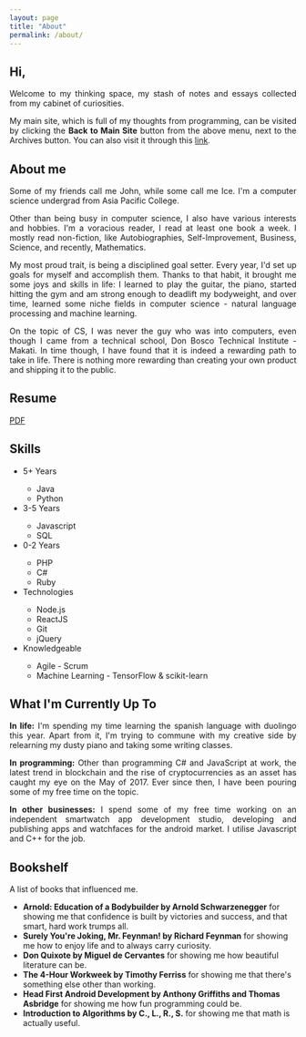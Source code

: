 ```yaml
---
layout: page
title: "About"
permalink: /about/
---
```


## Hi,
<p align="justify">Welcome to my thinking space, my stash of notes and essays collected from my cabinet of curiosities.</p>

<p align="justify">My main site, which is full of my thoughts from programming, can be visited by clicking the <strong>Back to Main Site</strong> button from the above menu, next to the Archives button. You can also visit it through this <a href="johnamata.com">link</a>.</p>

## About me
<p align="justify">Some of my friends call me John, while some call me Ice. I'm a computer science undergrad from Asia Pacific College.</p>

<p align="justify">Other than being busy in computer science, I also have various interests and hobbies. I'm a voracious reader, I read at least one book a week. I mostly read non-fiction, like Autobiographies, Self-Improvement, Business, Science, and recently, Mathematics.</p>

<p align="justify">My most proud trait, is being a disciplined goal setter. Every year, I'd set up goals for myself and accomplish them. Thanks to that habit, it brought me some joys and skills in life: I learned to play the guitar, the piano, started hitting the gym and am strong enough to deadlift my bodyweight, and over time, learned some niche fields in computer science - natural language processing and machine learning.</p>

<p align="justify">On the topic of CS, I was never the guy who was into computers, even though I came from a technical school, Don Bosco Technical Institute - Makati. In time though, I have found that it is indeed a rewarding path to take in life. There is nothing more rewarding than creating your own product and shipping it to the public.</p>

<h2>Resume</h2>
<a href="https://drive.google.com/open?id=1dHgeTZn1feIsLZAPTLa6Y7CKn5OX1tZF">PDF</a>

<h2>Skills</h2>

<ul class="skill-list">
	<li>5+ Years</li>
	<ul>
		  <li>Java</li>
		  <li>Python</li>
	</ul>
	<li>3-5 Years</li>
	<ul>
		  <li>Javascript</li>
		  <li>SQL</li>
	</ul>
	<li>0-2 Years</li>
	<ul>
		  <li>PHP</li>
		  <li>C#</li>
		  <li>Ruby</li>
	</ul>
	<li>Technologies</li>
	<ul>
		<li>Node.js</li>
		<li>ReactJS</li>
		<li>Git</li>
		<li>jQuery</li>
	</ul>
	<li>Knowledgeable</li>
	<ul>
		<li>Agile - Scrum</li>
		<li>Machine Learning - TensorFlow & scikit-learn</li>
	</ul>
</ul>

<h2>What I'm Currently Up To</h2>
<p align="justify"><strong>In life:</strong>
I'm spending my time learning the spanish language with duolingo this year. Apart from it, I'm trying to commune with my creative side by relearning my dusty piano and taking some writing classes.</p>
<p align="justify"><strong>In programming:</strong> Other than programming C# and JavaScript at work, the latest trend in blockchain and the rise of cryptocurrencies as an asset has caught my eye on the May of 2017. Ever since then, I have been pouring some of my free time on the topic. </p>
<p align="justify"><strong>In other businesses:</strong>
I spend some of my free time working on an independent smartwatch app development studio, developing and publishing apps and watchfaces for the android market. I utilise Javascript and C++ for the job.</p>

<h2>Bookshelf</h2>
<p align="justify">A list of books that influenced me.</p>
<ul>
	<li><strong>Arnold: Education of a Bodybuilder by Arnold Schwarzenegger</strong> for showing me that confidence is built by victories and success, and that smart, hard work trumps all.</li>
	<li><strong>Surely You're Joking, Mr. Feynman! by Richard Feynman</strong> for showing me how to enjoy life and to always carry curiosity.</li>
	<li><strong>Don Quixote by Miguel de Cervantes</strong> for showing me how beautiful literature can be.</li>
	<li><strong>The 4-Hour Workweek by Timothy Ferriss</strong> for showing me that there's something else other than working.</li>
	<li><strong>Head First Android Development by Anthony Griffiths and Thomas Asbridge</strong> for showing me how fun programming could be.</li>
	<li><strong>Introduction to Algorithms by C., L., R., S.</strong> for showing me that math is actually useful.</li>
</ul>
